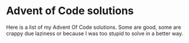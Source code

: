 # Advent of Code solutions

Here is a list of my Advent Of Code solutions. Some are good, some are crappy
due laziness or because I was too stupid to solve in a better way.
